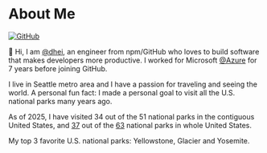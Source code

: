 # About Me

[![GitHub](https://img.shields.io/badge/GitHub-%40dhei-239a3b.svg)](https://github.com/dhei)

👋 Hi, I am [@dhei](https://github.com/dhei), an engineer from npm/GitHub who loves to build software that makes developers more productive. I worked for Microsoft [@Azure](https://github.com/azure) for 7 years before joining GitHub.

I live in Seattle metro area and I have a passion for traveling and seeing the world. A personal fun fact: I made a personal goal to visit all the U.S. national parks many years ago. 

As of 2025, I have visited 34 out of the 51 national parks in the contiguous United States, and [37](https://github.com/dhei/dhei.github.io/blob/main/posts/us-national-parks-rating.md#national-parks-ive-visited) out of the [63](https://en.wikipedia.org/wiki/List_of_national_parks_of_the_United_States) national parks in whole United States.

My top 3 favorite U.S. national parks: Yellowstone, Glacier and Yosemite.
